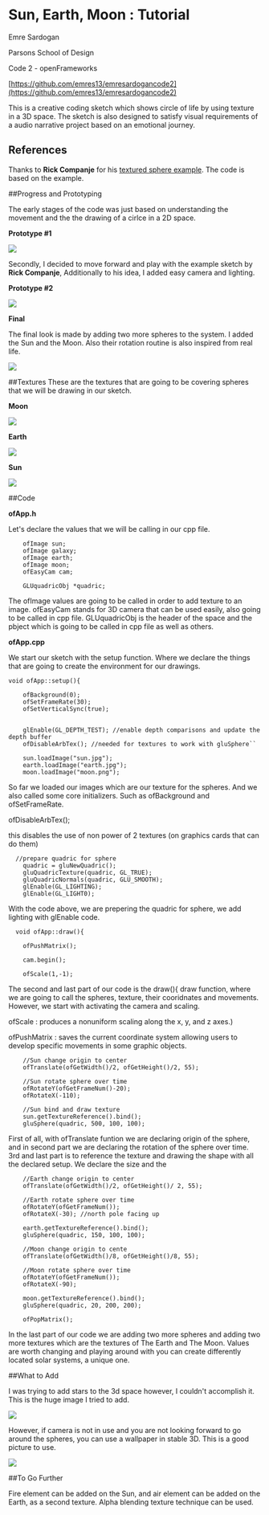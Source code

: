 # Sun, Earth, Moon : Tutorial

Emre Sardogan
<b> </b>

Parsons School of Design
<b> </b>

Code 2 - openFrameworks
<b> </b>

[https://github.com/emres13/emresardogancode2](https://github.com/emres13/emresardogancode2)

This is a creative coding sketch which shows circle of life by using texture in a 3D space. The sketch is also designed to satisfy visual requirements of a audio narrative project based on an emotional journey. 



## References

Thanks to **Rick Companje** for his [textured sphere example](https://sites.google.com/site/ofauckland/examples/12-textured-sphere-example). The code is based on the example.

##Progress and Prototyping 

The early stages of the code was just based on understanding the movement and the the drawing of a cirlce in a 2D space.

**Prototype #1**


![](https://github.com/emres13/emresardogancode2/blob/master/Final/Tutorial/Images/prototype%231.png)


Secondly, I decided to move forward and play with the example sketch by **Rick Companje**, Additionally to his idea, I added easy camera and lighting.  

**Prototype #2**

![](https://github.com/emres13/emresardogancode2/blob/master/Final/Tutorial/Images/prototype%232.png)

**Final**

The final look is made by adding two more spheres to the system. I added the Sun and the Moon. Also their rotation routine is also inspired from real life.

![](https://github.com/emres13/emresardogancode2/blob/master/Final/Tutorial/Images/Final%20look.png)



##Textures
These are the textures that are going to be covering spheres that we will be drawing in our sketch.

**Moon**

![](https://github.com/emres13/emresardogancode2/blob/master/Final/Tutorial/Images/moon.png)

**Earth**

![](https://github.com/emres13/emresardogancode2/blob/master/Final/Tutorial/Images/earth.jpg)


**Sun**

![](https://github.com/emres13/emresardogancode2/blob/master/Final/Tutorial/Images/sun.jpg)



##Code



**ofApp.h**

Let's declare the values that we will be calling in our cpp file.

```
    ofImage sun;
    ofImage galaxy;
    ofImage earth;
    ofImage moon;
    ofEasyCam cam;
 
 	GLUquadricObj *quadric;
```
The ofImage values are going to be called in order to add texture to an image. ofEasyCam stands for 3D camera that can be used easily, also going to be called in cpp file. GLUquadricObj is the header of the space and the pbject which is going to be called in cpp file as well as others.


**ofApp.cpp**

We start our sketch with the setup function. Where we declare the things that are going to create the environment for our drawings.

```
void ofApp::setup(){
  
    ofBackground(0);
    ofSetFrameRate(30);
    ofSetVerticalSync(true);
    
    
    glEnable(GL_DEPTH_TEST); //enable depth comparisons and update the depth buffer
    ofDisableArbTex(); //needed for textures to work with gluSphere``
   
    sun.loadImage("sun.jpg");
    earth.loadImage("earth.jpg");
    moon.loadImage("moon.png");

```

So far we loaded our images which are our texture for the spheres. And we also called some core initializers. Such as ofBackground and ofSetFrameRate.

ofDisableArbTex(); 

this disables the use of non power of 2 textures (on graphics cards that can do them)




```
  //prepare quadric for sphere
    quadric = gluNewQuadric();
    gluQuadricTexture(quadric, GL_TRUE);
    gluQuadricNormals(quadric, GLU_SMOOTH);
    glEnable(GL_LIGHTING);
    glEnable(GL_LIGHT0);
```
With the code above, we are prepering the quadric for sphere, we add lighting with glEnable code.

```
  void ofApp::draw(){
    
    ofPushMatrix();

    cam.begin();
    
    ofScale(1,-1);

```
The second and last part of our code is the draw(){ draw function, where we are going to call the spheres, texture, their cooridnates and movements. However, we start with activating the camera and scaling.

ofScale : produces a nonuniform scaling along the x, y, and z axes.) 	

ofPushMatrix : saves the current coordinate system allowing users to develop specific movements in some graphic objects.

```
    //Sun change origin to center
    ofTranslate(ofGetWidth()/2, ofGetHeight()/2, 55);
    
    //Sun rotate sphere over time
    ofRotateY(ofGetFrameNum()-20);
    ofRotateX(-110);
    
    //Sun bind and draw texture
    sun.getTextureReference().bind();
    gluSphere(quadric, 500, 100, 100);
```
First of all, with ofTranslate funtion we are declaring origin of the sphere, and in second part we are declaring the rotation of the sphere over time. 3rd and last part is to reference the texture and drawing the shape with all the declared setup. We declare the size and the 

```
    //Earth change origin to center
    ofTranslate(ofGetWidth()/2, ofGetHeight()/ 2, 55);
    
    //Earth rotate sphere over time
    ofRotateY(ofGetFrameNum());
    ofRotateX(-30); //north pole facing up
    
    earth.getTextureReference().bind();
    gluSphere(quadric, 150, 100, 100);
    
    //Moon change origin to cente
    ofTranslate(ofGetWidth()/8, ofGetHeight()/8, 55);
    
    //Moon rotate sphere over time
    ofRotateY(ofGetFrameNum());
    ofRotateX(-90);
    
    moon.getTextureReference().bind();
    gluSphere(quadric, 20, 200, 200);
    
    ofPopMatrix();

```
In the last part of our code we are adding two more spheres and adding two more textures which are the textures of The Earth and The Moon. Values are worth changing and playing around with you can create differently located solar systems, a unique one. 

##What to Add

I was trying to add stars to the 3d space however, I couldn't accomplish it. This is the huge image I tried to add.

![](https://github.com/emres13/emresardogancode2/blob/master/Final/Tutorial/Images/starField.png)

However, if camera is not in use and you are not looking forward to go around the spheres, you can use a wallpaper in stable 3D. This is a good picture to use.

![](https://github.com/emres13/emresardogancode2/blob/master/Final/Tutorial/Images/galaxy.jpg)

##To Go Further

Fire element can be added on the Sun, and air element can be added on the Earth, as a second texture. Alpha blending texture technique can be used. 


